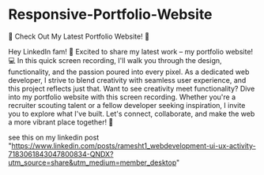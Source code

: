 # Responsive-Portfolio-Website
 🚀 Check Out My Latest Portfolio Website! 🌟

Hey LinkedIn fam! 👋 Excited to share my latest work – my portfolio website! 💻 In this quick screen recording, I'll walk you through the design, functionality, and the passion poured into every pixel. As a dedicated web developer, I strive to blend creativity with seamless user experience, and this project reflects just that. Want to see creativity meet functionality? Dive into my portfolio website with this screen recording. Whether you're a recruiter scouting talent or a fellow developer seeking inspiration, I invite you to explore what I've built. Let's connect, collaborate, and make the web a more vibrant place together! 🎨

see this on my linkedin post "https://www.linkedin.com/posts/ramesht1_webdevelopment-ui-ux-activity-7183061843047800834-QNDX?utm_source=share&utm_medium=member_desktop"
